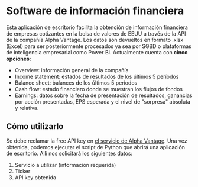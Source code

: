 # Software de información financiera
Esta aplicación de escritorio facilita la obtención de información financiera de empresas cotizantes en la bolsa de valores de EEUU a través de la API de la compañía Alpha Vantage. 
Los datos son devueltos en formato .xlsx (Excel) para ser posteriormente procesados ya sea por SGBD o plataformas de inteligencia empresarial como Power BI. Actualmente cuenta con **cinco opciones**:
- Overview: información general de la compañía
- Income statement: estados de resultados de los últimos 5 períodos
- Balance sheet: balances de los últimos 5 períodos
- Cash flow: estado financiero donde se muestran los flujos de fondos
- Earnings: datos sobre la fecha de presentación de resultados, ganancias por acción presentadas, EPS esperada y el nivel de "sorpresa" absoluta y relativa.

## Cómo utilizarlo
Se debe reclamar la free API key en [el servicio de Alpha Vantage](https://www.alphavantage.co/support/#api-key). Una vez obtenida, podemos ejecutar el script de Python que abrirá una aplicación de escritorio. Allí nos solicitará los siguientes datos:
1. Servicio a utilizar (información requerida)
2. Ticker
3. API key obtenida
